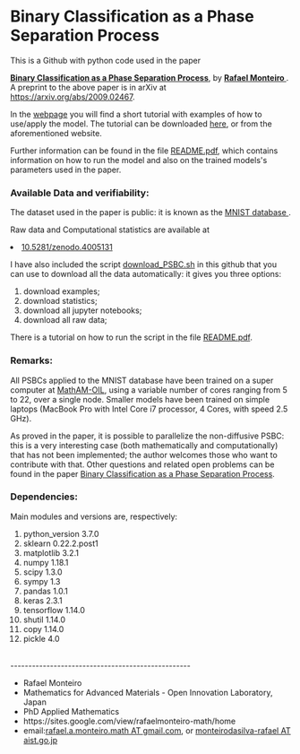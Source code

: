 # Binary Classification as a Phase Separation Process
This is a Github with python code used in the paper 

<b><a href=https://arxiv.org/abs/2009.02467>Binary Classification as a Phase Separation Process</a></b>, by <b> <a href=https://sites.google.com/view/rafaelmonteiro-math/home>Rafael Monteiro </a></b>. A preprint to the above paper is in arXiv at <a href=https://arxiv.org/abs/2009.02467>https://arxiv.org/abs/2009.02467</a>.

In the <a href=https://rafael-a-monteiro-math.github.io/Binary_classification_phase_separation/index.html>webpage</a> you will find a short tutorial  with  examples of how to use/apply the model. The tutorial can be downloaded <a href=https://github.com/rafael-a-monteiro-math/Binary_classification_phase_separation/blob/master/Website.pdf>here</a>, or from the aforementioned website.

Further information can be found in the file <a href=https://github.com/rafael-a-monteiro-math/Binary_classification_phase_separation/blob/master/README.pdf>README.pdf</a>, which contains information on how to run the model and also on the trained models's parameters used in the paper.

### Available Data and verifiability:
The dataset used in the paper is public: it is known as the <a href=http://yann.lecun.com/exdb/mnist/> MNIST database </a>.

Raw data and Computational statistics  are available at 
<li><a href=https://zenodo.org/record/4005131#.X1nsuR9fhFQ>10.5281/zenodo.4005131</a></li>

I have also included the script <a href=https://github.com/rafael-a-monteiro-math/Binary_classification_phase_separation/blob/master/download_PSBC.sh>download_PSBC.sh</a> in this github that you can use to download all the data automatically: it gives you three options:
  1. download examples;
  2. download statistics;
  3. download all jupyter notebooks;
  4. download all raw data;

There is a tutorial on how to run the script in the file <a href=https://github.com/rafael-a-monteiro-math/Binary_classification_phase_separation/blob/master/README.pdf>README.pdf</a>.

### Remarks:
All PSBCs applied to the MNIST database have been trained on a super computer at <a href=https://unit.aist.go.jp/matham-oil/index_en.htm>MathAM-OIL</a>, using a variable number  of cores ranging from  5 to 22, over a single node. Smaller models have been trained on simple laptops (MacBook Pro with Intel Core i7 processor, 4 Cores, with speed 2.5 GHz).

As proved in the paper, it is possible to parallelize the non-diffusive PSBC: this is a very interesting case (both mathematically and computationally) that has not been implemented; the author welcomes those who want to contribute with that. Other questions and related open problems can be found in the paper <a href=https://arxiv.org/abs/2009.02467>Binary Classification as a Phase Separation Process</a>.


### Dependencies:
Main modules and versions are, respectively:

  1. python_version 3.7.0
  2. sklearn 0.22.2.post1
  3. matplotlib 3.2.1
  4. numpy 1.18.1
  5. scipy 1.3.0
  6. sympy 1.3
  7. pandas 1.0.1
  8. keras 2.3.1
  9. tensorflow 1.14.0
  10. shutil 1.14.0
  11. copy 1.14.0
  12. pickle 4.0
  

<br>
--------------------------------------------------
</br>
<ul>
<li>Rafael Monteiro</li>
<li>Mathematics for Advanced Materials - Open Innovation Laboratory, Japan</li>
<li>PhD Applied Mathematics</li>
<li>https://sites.google.com/view/rafaelmonteiro-math/home</li>
<li>email:<a href=rafael.a.monteiro.math@gmail.com>rafael.a.monteiro.math  AT gmail.com</a>, or <a href=monteirodasilva-rafael@aist.go.jp>monteirodasilva-rafael AT aist.go.jp</a></li>
</ul>
